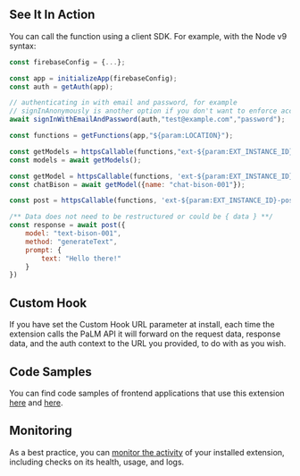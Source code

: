 ## See It In Action

You can call the function using a client SDK. For example, with the Node v9 syntax:

```javascript
const firebaseConfig = {...};

const app = initializeApp(firebaseConfig);
const auth = getAuth(app);

// authenticating in with email and password, for example
// signInAnonymously is another option if you don't want to enforce account creation
await signInWithEmailAndPassword(auth,"test@example.com","password");

const functions = getFunctions(app,"${param:LOCATION}");

const getModels = httpsCallable(functions,"ext-${param:EXT_INSTANCE_ID}-getModels")
const models = await getModels();

const getModel = httpsCallable(functions, 'ext-${param:EXT_INSTANCE_ID}-getModel');
const chatBison = await getModel({name: "chat-bison-001"});

const post = httpsCallable(functions, 'ext-${param:EXT_INSTANCE_ID}-post');

/** Data does not need to be restructured or could be { data } **/
const response = await post({
    model: "text-bison-001",
    method: "generateText",
    prompt: {
        text: "Hello there!"
    }
})
```

## Custom Hook

If you have set the Custom Hook URL parameter at install, each time the extension calls the PaLM API it will forward on the request data, response data, and the auth context to the URL you provided, to do with as you wish.

## Code Samples

You can find code samples of frontend applications that use this extension [here](https://github.com/google/generative-ai-docs/tree/main/demos/palm/web/quick-prompt) and [here](https://github.com/google/generative-ai-docs/tree/main/demos/palm/web/list-it).

## Monitoring

As a best practice, you can [monitor the activity](https://firebase.google.com/docs/extensions/manage-installed-extensions#monitor) of your installed extension, including checks on its health, usage, and logs.
